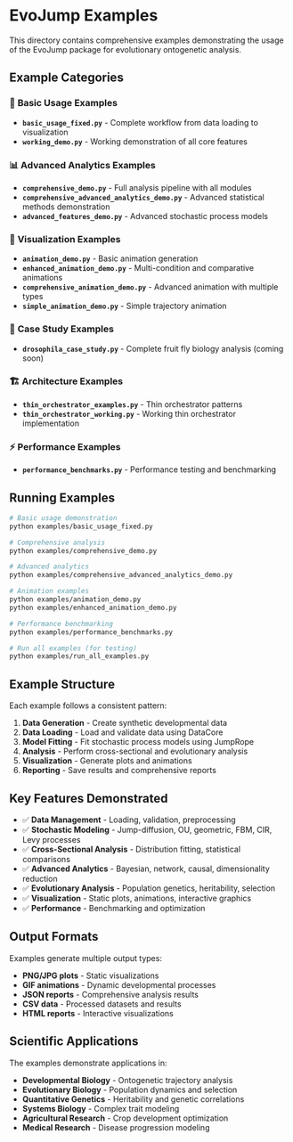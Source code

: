 # EvoJump Examples

This directory contains comprehensive examples demonstrating the usage of the EvoJump package for evolutionary ontogenetic analysis.

## Example Categories

### 🚀 **Basic Usage Examples**
- **`basic_usage_fixed.py`** - Complete workflow from data loading to visualization
- **`working_demo.py`** - Working demonstration of all core features

### 📊 **Advanced Analytics Examples**
- **`comprehensive_demo.py`** - Full analysis pipeline with all modules
- **`comprehensive_advanced_analytics_demo.py`** - Advanced statistical methods demonstration
- **`advanced_features_demo.py`** - Advanced stochastic process models

### 🎨 **Visualization Examples**
- **`animation_demo.py`** - Basic animation generation
- **`enhanced_animation_demo.py`** - Multi-condition and comparative animations
- **`comprehensive_animation_demo.py`** - Advanced animation with multiple types
- **`simple_animation_demo.py`** - Simple trajectory animation

### 🧬 **Case Study Examples**
- **`drosophila_case_study.py`** - Complete fruit fly biology analysis (coming soon)

### 🏗️ **Architecture Examples**
- **`thin_orchestrator_examples.py`** - Thin orchestrator patterns
- **`thin_orchestrator_working.py`** - Working thin orchestrator implementation

### ⚡ **Performance Examples**
- **`performance_benchmarks.py`** - Performance testing and benchmarking

## Running Examples

```bash
# Basic usage demonstration
python examples/basic_usage_fixed.py

# Comprehensive analysis
python examples/comprehensive_demo.py

# Advanced analytics
python examples/comprehensive_advanced_analytics_demo.py

# Animation examples
python examples/animation_demo.py
python examples/enhanced_animation_demo.py

# Performance benchmarking
python examples/performance_benchmarks.py

# Run all examples (for testing)
python examples/run_all_examples.py
```

## Example Structure

Each example follows a consistent pattern:

1. **Data Generation** - Create synthetic developmental data
2. **Data Loading** - Load and validate data using DataCore
3. **Model Fitting** - Fit stochastic process models using JumpRope
4. **Analysis** - Perform cross-sectional and evolutionary analysis
5. **Visualization** - Generate plots and animations
6. **Reporting** - Save results and comprehensive reports

## Key Features Demonstrated

- ✅ **Data Management** - Loading, validation, preprocessing
- ✅ **Stochastic Modeling** - Jump-diffusion, OU, geometric, FBM, CIR, Levy processes
- ✅ **Cross-Sectional Analysis** - Distribution fitting, statistical comparisons
- ✅ **Advanced Analytics** - Bayesian, network, causal, dimensionality reduction
- ✅ **Evolutionary Analysis** - Population genetics, heritability, selection
- ✅ **Visualization** - Static plots, animations, interactive graphics
- ✅ **Performance** - Benchmarking and optimization

## Output Formats

Examples generate multiple output types:
- **PNG/JPG plots** - Static visualizations
- **GIF animations** - Dynamic developmental processes
- **JSON reports** - Comprehensive analysis results
- **CSV data** - Processed datasets and results
- **HTML reports** - Interactive visualizations

## Scientific Applications

The examples demonstrate applications in:
- **Developmental Biology** - Ontogenetic trajectory analysis
- **Evolutionary Biology** - Population dynamics and selection
- **Quantitative Genetics** - Heritability and genetic correlations
- **Systems Biology** - Complex trait modeling
- **Agricultural Research** - Crop development optimization
- **Medical Research** - Disease progression modeling

